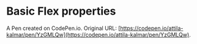 # Basic Flex properties

A Pen created on CodePen.io. Original URL: [https://codepen.io/attila-kalmar/pen/YzGMLQw](https://codepen.io/attila-kalmar/pen/YzGMLQw).


